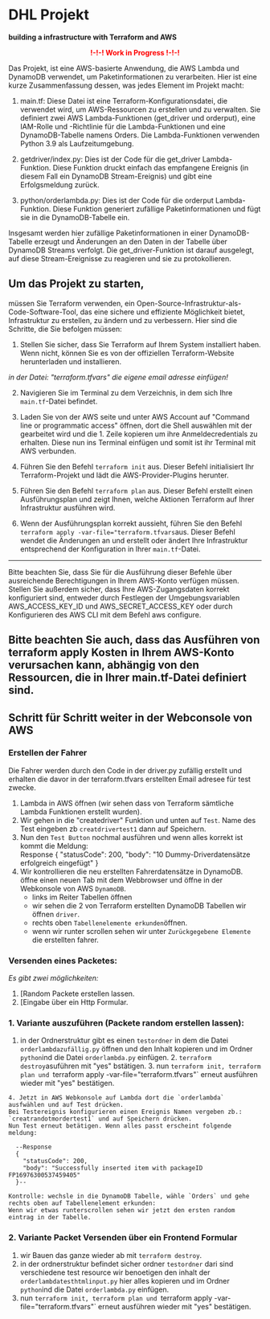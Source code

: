 # DHL Projekt
 **building a infrastructure with Terraform and AWS**

 **<p align="center" style="color:red; font-weight:bold">!-!-! Work in Progress !-!-!</p>**

Das Projekt, ist eine AWS-basierte Anwendung, die AWS Lambda und DynamoDB verwendet, um Paketinformationen zu verarbeiten. Hier ist eine kurze Zusammenfassung dessen, was jedes Element im Projekt macht:

1.  main.tf: Diese Datei ist eine Terraform-Konfigurationsdatei, die verwendet wird, um AWS-Ressourcen zu erstellen und zu verwalten. Sie definiert zwei AWS Lambda-Funktionen (get_driver und orderput), eine IAM-Rolle und -Richtlinie für die Lambda-Funktionen und eine DynamoDB-Tabelle namens Orders. Die Lambda-Funktionen verwenden Python 3.9 als Laufzeitumgebung.

2.  getdriver/index.py: Dies ist der Code für die get_driver Lambda-Funktion. Diese Funktion druckt einfach das empfangene Ereignis (in diesem Fall ein DynamoDB Stream-Ereignis) und gibt eine Erfolgsmeldung zurück.

3.  python/orderlambda.py: Dies ist der Code für die orderput Lambda-Funktion. Diese Funktion generiert zufällige Paketinformationen und fügt sie in die DynamoDB-Tabelle ein.

Insgesamt werden hier zufällige Paketinformationen in einer DynamoDB-Tabelle erzeugt und Änderungen an den Daten in der Tabelle über DynamoDB Streams verfolgt. Die get_driver-Funktion ist darauf ausgelegt, auf diese Stream-Ereignisse zu reagieren und sie zu protokollieren.

## Um das Projekt zu starten, 

müssen Sie Terraform verwenden, ein Open-Source-Infrastruktur-als-Code-Software-Tool, das eine sichere und effiziente Möglichkeit bietet, Infrastruktur zu erstellen, zu ändern und zu verbessern. Hier sind die Schritte, die Sie befolgen müssen:

1. Stellen Sie sicher, dass Sie Terraform auf Ihrem System installiert haben. Wenn nicht, können Sie es von der offiziellen Terraform-Website herunterladen und installieren.

*in der Datei: "terraform.tfvars" die eigene email adresse einfügen!*

2. Navigieren Sie im Terminal zu dem Verzeichnis, in dem sich Ihre `main.tf`-Datei befindet.

3. Laden Sie von der AWS seite und unter AWS Account auf "Command line or programmatic access" öffnen, dort die Shell auswählen mit der gearbeitet wird und die 1. Zeile kopieren um ihre Anmeldecredentials zu erhalten. Diese nun ins Terminal einfügen und somit ist ihr Terminal mit AWS verbunden.

4. Führen Sie den Befehl `terraform init` aus. Dieser Befehl initialisiert Ihr Terraform-Projekt und lädt die AWS-Provider-Plugins herunter.

5. Führen Sie den Befehl `terraform plan` aus. Dieser Befehl erstellt einen Ausführungsplan und zeigt Ihnen, welche Aktionen Terraform auf Ihrer Infrastruktur ausführen wird.

6. Wenn der Ausführungsplan korrekt aussieht, führen Sie den Befehl `terraform apply -var-file="terraform.tfvars`aus. Dieser Befehl wendet die Änderungen an und erstellt oder ändert Ihre Infrastruktur entsprechend der Konfiguration in Ihrer `main.tf`-Datei.
<!-- -var-file="terraform.tfvars der part muss immer bei apply mit angegeben werden sobald eine tfvars [für Variablen] verwendet werden solll! --> 
---

Bitte beachten Sie, dass Sie für die Ausführung dieser Befehle über ausreichende Berechtigungen in Ihrem AWS-Konto verfügen müssen. Stellen Sie außerdem sicher, dass Ihre AWS-Zugangsdaten korrekt konfiguriert sind, entweder durch Festlegen der Umgebungsvariablen AWS_ACCESS_KEY_ID und AWS_SECRET_ACCESS_KEY oder durch Konfigurieren des AWS CLI mit dem Befehl aws configure.

**Bitte beachten Sie auch, dass das Ausführen von terraform apply Kosten in Ihrem AWS-Konto verursachen kann, abhängig von den Ressourcen, die in Ihrer main.tf-Datei definiert sind.**
---

## Schritt für Schritt weiter in der Webconsole von AWS

### Erstellen der Fahrer

Die Fahrer werden durch den Code in der driver.py zufällig erstellt und erhalten die davor in der terraform.tfvars erstellten Email adresee für test zwecke.

1. Lambda in AWS öffnen (wir sehen dass von Terraform sämtliche Lambda Funktionen erstellt wurden).
2. Wir gehen in die "createdriver" Funktion und unten auf `Test`. Name des Test eingeben zb `creatdrivertest1` dann auf Speichern.
3. Nun den `Test Button` nochmal ausführen und wenn alles korrekt ist kommt die Meldung:  
Response
{
  "statusCode": 200,
  "body": "10 Dummy-Driverdatensätze erfolgreich eingefügt"
}
4. Wir kontrollieren die neu erstellten Fahrerdatensätze in DynamoDB. öffne einen neuen Tab mit dem Webbrowser und öffne in der Webkonsole von AWS `DynamoDB`. 
    -   links im Reiter Tabellen öffnen
    -   wir sehen die 2 von Terraform erstellten DynamoDB Tabellen wir öffnen `driver`.
    -   rechts oben `Tabellenelemente erkunden`öffnen.
    -   wenn wir runter scrollen sehen wir unter `Zurückgegebene Elemente` die erstellten fahrer.

### Versenden eines Packetes:

*Es gibt zwei möglichkeiten:*

1. [Random Packete erstellen lassen.
2. [Eingabe über ein Http Formular.

### 1. Variante auszuführen (Packete random erstellen lassen):

  1. in der Ordnerstruktur gibt es einen `testordner` in  dem die Datei `orderlambdazufällig.py` öffnen und den Inhalt kopieren und im Ordner `python`ind die Datei `orderlambda.py` einfügen.
    2. `terraform destroy`asuführen mit "yes" bstätigen.
    3. nun `terraform init, terraform plan und `terraform apply -var-file="terraform.tfvars"` erneut ausführen wieder mit "yes" bestätigen.
    
    4. Jetzt in AWS Webkonsole auf Lambda dort die `orderlambda` ausfwählen und auf Test drücken.
    Bei Testereignis konfigurieren einen Ereignis Namen vergeben zb.: `creatrandotmordertest1` und auf Speichern drücken.
    Nun Test erneut betätigen. Wenn alles passt erscheint folgende meldung:

      --Response
      {
        "statusCode": 200,
        "body": "Successfully inserted item with packageID FP16976300537459405"
      }--
    
    Kontrolle: wechsle in die DynamoDB Tabelle, wähle `Orders` und gehe rechts oben auf Tabellenelement erkunden:
    Wenn wir etwas runterscrollen sehen wir jetzt den ersten random eintrag in der Tabelle.

### 2. Variante Packet Versenden über ein Frontend Formular

  1.  wir Bauen das ganze wieder ab mit `terraform destroy`.
  2.  in der ordnerstruktur befindet sicher ordner `testordner` dari sind verschiedene test resource wir benoetigen den inhalt der `orderlambdatesthtmlinput.py` hier alles kopieren und im Ordner `python`ind die Datei `orderlambda.py` einfügen.
  3. nun `terraform init, terraform plan und `terraform apply -var-file="terraform.tfvars"` erneut ausführen wieder mit "yes" bestätigen.
  